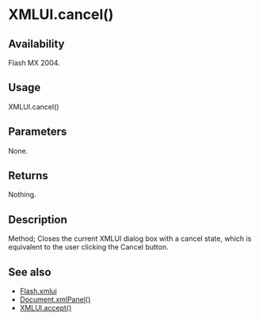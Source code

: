 # XMLUI.cancel()

## Availability

Flash MX 2004.

## Usage

XMLUI.cancel()

## Parameters

None.

## Returns

Nothing.

## Description

Method; Closes the current XMLUI dialog box with a cancel state, which is equivalent to the user clicking the Cancel button.

## See also

- [Flash.xmlui](../Flash_object/Flash81.md)
- [Document.xmlPanel()](../Document_object/Document6198.md)
- [XMLUI.accept()](../XMLUI_object/XMLUI.md)
